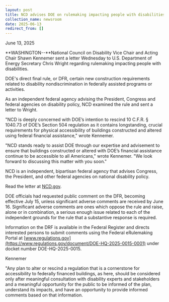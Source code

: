 ```yaml
---
layout: post
title: NCD advises DOE on rulemaking impacting people with disabilities
collection_name: newsroom
date: 2025-06-13
redirect_from: []
---
```

June 13, 2025

**WASHINGTON--**National Council on Disability Vice Chair and Acting Chair Shawn Kennemer sent a letter Wednesday to U.S. Department of Energy Secretary Chris Wright regarding rulemaking impacting people with disabilities.

DOE's direct final rule, or DFR, certain new construction requirements related to disability nondiscrimination in federally assisted programs or activities.

As an independent federal agency advising the President, Congress and federal agencies on disability policy, NCD examined the rule and sent a letter to Wright. 

"NCD is deeply concerned with DOE’s intention to rescind 10 C.F.R. § 1040.73 of DOE’s Section 504 regulation as it contains longstanding, crucial requirements for physical accessibility of buildings constructed and altered using federal financial assistance," wrote Kennemer.

"NCD stands ready to assist DOE through our expertise and advisement to ensure that buildings constructed or altered with DOE’s financial assistance continue to be accessible to all Americans," wrote Kennemer. "We look forward to discussing this matter with you soon."  

NCD is an independent, bipartisan federal agency that advises Congress, the President, and other federal agencies on national disability policy.

Read the letter at [NCD.gov](https://www.ncd.gov/letters/2025-06-11-ncd-letter-to-doe-regarding-dfr-on-construction-requirements).

DOE officials had requested public comment on the DFR, becoming effective July 15, unless significant adverse comments are received by June 16. Significant adverse comments are ones which oppose the rule and raise, alone or in combination, a serious enough issue related to each of the independent grounds for the rule that a substantive response is required.

Information on the DRF is available in the Federal Register and directs interested persons to submit comments using the Federal eRulemaking Portal at [www.regulations.gov](https://www.regulations.gov/document/DOE-HQ-2025-0015-0001) under docket number DOE-HQ-2025-0015.

Kennemer

"Any plan to alter or rescind a regulation that is a cornerstone for accessibility to federally financed buildings, as here, should be considered only after meaningful consultation with disability experts and stakeholders and a meaningful opportunity for the public to be informed of the plan, understand its impacts, and have an opportunity to provide informed comments based on that information.
